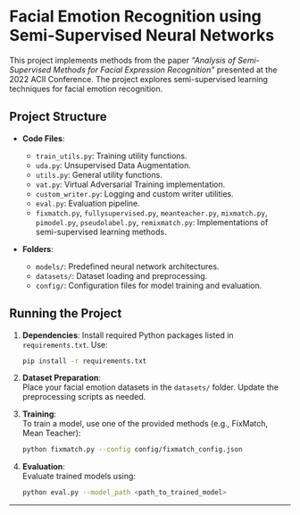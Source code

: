 # Facial Emotion Recognition using Semi-Supervised Neural Networks

This project implements methods from the paper *"Analysis of Semi-Supervised Methods for Facial Expression Recognition"* presented at the 2022 ACII Conference. The project explores semi-supervised learning techniques for facial emotion recognition.  

## Project Structure  

- **Code Files**:  
  - `train_utils.py`: Training utility functions.  
  - `uda.py`: Unsupervised Data Augmentation.  
  - `utils.py`: General utility functions.  
  - `vat.py`: Virtual Adversarial Training implementation.  
  - `custom_writer.py`: Logging and custom writer utilities.  
  - `eval.py`: Evaluation pipeline.  
  - `fixmatch.py`, `fullysupervised.py`, `meanteacher.py`, `mixmatch.py`, `pimodel.py`, `pseudolabel.py`, `remixmatch.py`: Implementations of semi-supervised learning methods.  

- **Folders**:  
  - `models/`: Predefined neural network architectures.  
  - `datasets/`: Dataset loading and preprocessing.  
  - `config/`: Configuration files for model training and evaluation.  

## Running the Project  

1. **Dependencies**: Install required Python packages listed in `requirements.txt`. Use:  
   ```bash
   pip install -r requirements.txt
   ```

2. **Dataset Preparation**:  
   Place your facial emotion datasets in the `datasets/` folder. Update the preprocessing scripts as needed.  

3. **Training**:  
   To train a model, use one of the provided methods (e.g., FixMatch, Mean Teacher):  
   ```bash
   python fixmatch.py --config config/fixmatch_config.json
   ```  

4. **Evaluation**:  
   Evaluate trained models using:  
   ```bash
   python eval.py --model_path <path_to_trained_model>
   ```  

---
